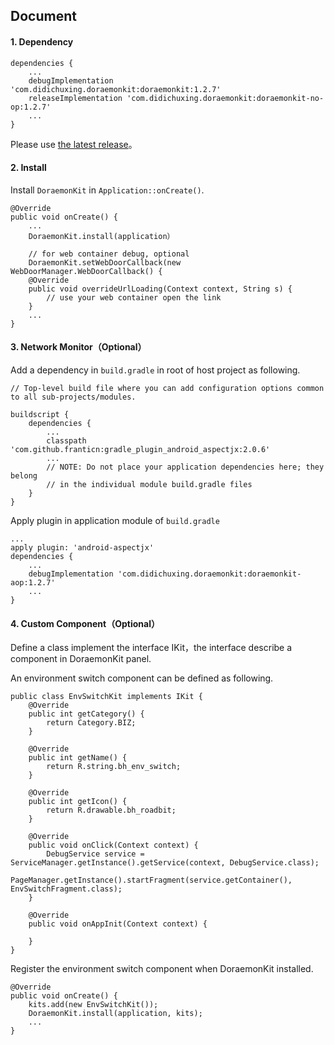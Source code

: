 ## Document

#### 1. Dependency

```
dependencies {
	...
    debugImplementation 'com.didichuxing.doraemonkit:doraemonkit:1.2.7'
    releaseImplementation 'com.didichuxing.doraemonkit:doraemonkit-no-op:1.2.7'
    ...
}
```

Please use [the latest release](android-ReleaseNotes.md)。



#### 2. Install

Install `DoraemonKit` in `Application::onCreate()`.

```
@Override
public void onCreate() {
	...
    DoraemonKit.install(application）
     
    // for web container debug, optional
    DoraemonKit.setWebDoorCallback(new WebDoorManager.WebDoorCallback() {
    @Override
    public void overrideUrlLoading(Context context, String s) {
        // use your web container open the link
    }
    ...
} 
```



#### 3. Network Monitor（Optional）

Add a dependency in `build.gradle` in root of host project as following.

```
// Top-level build file where you can add configuration options common to all sub-projects/modules.

buildscript {
    dependencies {
        ...
        classpath 'com.github.franticn:gradle_plugin_android_aspectjx:2.0.6'
        ...
        // NOTE: Do not place your application dependencies here; they belong
        // in the individual module build.gradle files
    }
}
```

Apply plugin in application module of `build.gradle`

```
...
apply plugin: 'android-aspectjx'
dependencies {
	...
    debugImplementation 'com.didichuxing.doraemonkit:doraemonkit-aop:1.2.7'
    ...
}
```



#### 4. Custom Component（Optional）

Define a class implement the interface IKit，the interface describe a component in DoraemonKit panel.

An environment switch component can be defined as following.

```
public class EnvSwitchKit implements IKit {
    @Override
    public int getCategory() {
        return Category.BIZ;
    }
 
    @Override
    public int getName() {
        return R.string.bh_env_switch;
    }
 
    @Override
    public int getIcon() {
        return R.drawable.bh_roadbit;
    }
 
    @Override
    public void onClick(Context context) {
        DebugService service = ServiceManager.getInstance().getService(context, DebugService.class);
        PageManager.getInstance().startFragment(service.getContainer(), EnvSwitchFragment.class);
    }
 
    @Override
    public void onAppInit(Context context) {
    
    }
}
```

Register the environment switch component when DoraemonKit installed.

```
@Override
public void onCreate() {
    kits.add(new EnvSwitchKit());
    DoraemonKit.install(application, kits);
    ...
}
```
